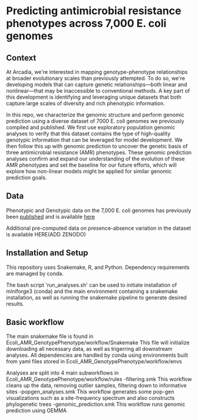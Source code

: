 # Predicting antimicrobial resistance phenotypes across 7,000 E. coli genomes

## Context

At Arcadia, we're interested in mapping genotype-phenotype relationships at broader evolutionary scales than previously attempted. To do so, we're developing models that can capture genetic relationships—both linear and nonlinear—that may be inaccessible to conventional methods. A key part of this development is identifying and leveraging unique datasets that both capture large scales of diversity and rich phenotypic information.

In this repo, we characterize the genomic structure and perform genomic prediction using a diverse dataset of 7000 E. coli genomes we previously compiled and published. We first use exploratory population genomic analyses to verify that this dataset contains the type of high-quality genotypic information that can be leveraged for model development. We then follow this up with genomic prediction to uncover the genetic basis of three antimicrobial resistance (AMR) phenotypes. These genomic prediction analyses confirm and expand our understanding of the evolution of these AMR phenotypes and set the baseline for our future efforts, which will explore how non-linear models might be applied for similar genomic prediction goals. 

## Data
Phenotypic and Genotypic data on the 7,000 E. coli genomes has previously been [published](https://research.arcadiascience.com/pub/dataset-ecoli-amr-genotype-phenotype/release/1#working-with-a-pangenome) and is available [here](https://zenodo.org/records/12692732)

Additional pre-computed data on presence-absence variation in the dataset is available HERE(ADD ZENODO)

## Installation and Setup
This repository uses Snakemake, R, and Python.
Dependency requirements are managed by conda.


The bash script 'run_analyses.sh' can be used to initiate installation of miniforge3 (conda) and the main environment containing a snakemake installation, as well as running the snakemake pipeline to generate desired results. 


## Basic workflow
The main snakemake file is found in Ecoli_AMR_GenotypePhenotype/workflow/Snakemake
This file will initialize downloading all necessary data, as well as trigerring all downstream analyses.
All dependencies are handled by conda using environments built from yaml files stored in Ecoli_AMR_GenotypePhenotype/workflow/envs


Analyses are split into 4 main subworkflows in Ecoli_AMR_GenotypePhenotype/workflow/rules
-filtering.smk
This workflow cleans up the data, removing outlier samples, filtering down to informative sites 
-popgen_analyses.smk
This workflow generates some pop-gen visualizations such as a site-frequency spectrum and also constructs phylogenetic trees
-genomic_prediction.smk
This workflow runs genomic prediction using GEMMA


